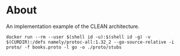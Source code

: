 # About

An implementation example of the CLEAN architecture.

    docker run --rm --user $(shell id -u):$(shell id -g) -v $(CURDIR):/defs namely/protoc-all:1.32_2 --go-source-relative -i proto/ -f books.proto -l go -o ./proto/stubs
